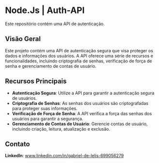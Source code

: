 
# Node.Js | Auth-API

Este repositório contém uma API de autenticação.

## Visão Geral
Este projeto contém uma API de autenticação segura que visa proteger os dados e informações dos usuários. A API oferece uma série de recursos e funcionalidades, incluindo criptografia de senhas, verificação de força de senha e gerenciamento de contas de usuário. 

## Recursos Principais

- **Autenticação Segura**: Utilize a API para garantir a autenticação segura de usuários.
- **Criptografia de Senhas**: As senhas dos usuários são criptografadas para proteger suas informações.
- **Verificação de Força de Senha**: A API verifica a força das senhas dos usuários para garantir a segurança.
- **Gerenciamento de Contas de Usuário**: Gerencie contas de usuário, incluindo criação, leitura, atualização e exclusão.

## Contato

**LinkedIn**: www.linkedin.com/in/gabriel-de-lelis-699056279

